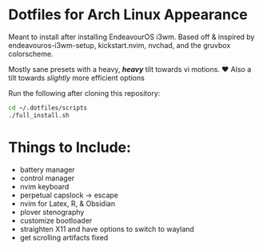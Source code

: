 # Dotfiles for Arch Linux Appearance
Meant to install after installing EndeavourOS i3wm. Based off & inspired by endeavouros-i3wm-setup, kickstart.nvim, nvchad, and the gruvbox colorscheme.

Mostly sane presets with a heavy, ***heavy*** tilt towards vi motions. ❤️
    Also a tilt towards *slightly* more efficient options

Run the following after cloning this repository:
```Bash
cd ~/.dotfiles/scripts
./full_install.sh
```

# Things to Include:
- battery manager
- control manager
- nvim keyboard
- perpetual capslock -> escape
- nvim for Latex, R, & Obsidian
- plover stenography
- customize bootloader
- straighten X11 and have options to switch to wayland
- get scrolling artifacts fixed
